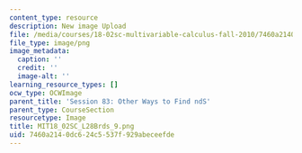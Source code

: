 ```yaml
---
content_type: resource
description: New image Upload
file: /media/courses/18-02sc-multivariable-calculus-fall-2010/7460a2140dc624c5537f929abeceefde_MIT18_02SC_L28Brds_9.png
file_type: image/png
image_metadata:
  caption: ''
  credit: ''
  image-alt: ''
learning_resource_types: []
ocw_type: OCWImage
parent_title: 'Session 83: Other Ways to Find ndS'
parent_type: CourseSection
resourcetype: Image
title: MIT18_02SC_L28Brds_9.png
uid: 7460a214-0dc6-24c5-537f-929abeceefde
---
```

